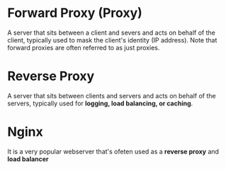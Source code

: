 # Forward Proxy (Proxy)

A server that sits between a client and severs and acts on behalf of the client, typically used to mask the client's identity (IP address). Note that forward proxies are often referred to as just proxies.

# Reverse Proxy

A server that sits between clients and servers and acts on behalf of the servers, typically used for **logging, load balancing, or caching**.

# Nginx

It is a very popular webserver that's ofeten used as a **reverse proxy** and **load balancer**
